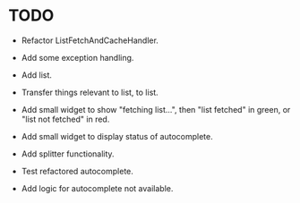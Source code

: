 # TODO
- Refactor ListFetchAndCacheHandler.
- Add some exception handling.
- Add list.
- Transfer things relevant to list, to list.
- Add small widget to show "fetching list...", then "list fetched" in green, or "list not fetched" in red.
- Add small widget to display status of autocomplete.
- Add splitter functionality.
- Test refactored autocomplete.

- Add logic for autocomplete not available.
